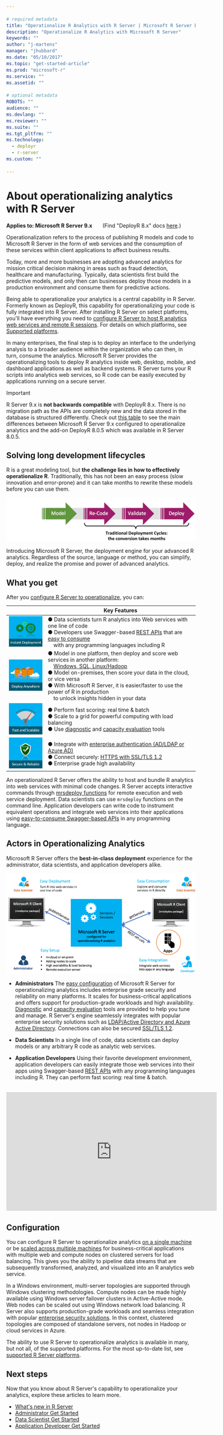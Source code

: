 ```yaml
---

# required metadata
title: "Operationalize R Analytics with R Server | Microsoft R Server Docs"
description: "Operationalize R Analytics with Microsoft R Server"
keywords: ""
author: "j-martens"
manager: "jhubbard"
ms.date: "05/10/2017"
ms.topic: "get-started-article"
ms.prod: "microsoft-r"
ms.service: ""
ms.assetid: ""

# optional metadata
ROBOTS: ""
audience: ""
ms.devlang: ""
ms.reviewer: ""
ms.suite: ""
ms.tgt_pltfrm: ""
ms.technology:
  - deployr
  - r-server
ms.custom: ""

---
```


# About operationalizing analytics with R Server

**Applies to:  Microsoft R Server 9.x**  &nbsp;&nbsp;&nbsp;&nbsp;&nbsp; (Find "DeployR 8.x" docs [here](../deployr-about.md).)

Operationalization refers to the process of publishing R models and code to Microsoft R Server in the form of web services and the consumption of these services within client applications to affect business results.

Today, more and more businesses are adopting advanced analytics for mission critical decision making in areas such as fraud detection, healthcare and manufacturing. Typically, data scientists first build the predictive models, and only then can businesses deploy those models in a production environment and consume them for predictive actions. 

Being able to operationalize your analytics is a central capability in R Server. Formerly known as DeployR, this capability for operationalizing your code is fully integrated into R Server. After installing R Server on select platforms, you'll have everything you need to [configure R Server to host R analytics web services and remote R sessions](admin-get-started.md).  For details on which platforms, see [Supported platforms](../rserver-install-supported-platforms.md).

In many enterprises, the final step is to deploy an interface to the underlying analysis to a broader audience within the organization who can then, in turn, consume the analytics. Microsoft R Server provides the operationalizing tools to deploy R analytics inside web, desktop, mobile, and dashboard applications as well as backend systems. R Server turns your R scripts into analytics web services, so R code can be easily executed by applications running on a secure server.

>[!Important]
>R Server 9.x is **not backwards compatible** with DeployR 8.x. There is no migration path as the APIs are completely new and the data stored in the database is structured differently. Check out [this table](../rserver-whats-new.md#8vs9) to see  the main differences between Microsoft R Server 9.x configured to operationalize analytics and the add-on DeployR 8.0.5 which was available in R Server 8.0.5.

## Solving long development lifecycles

R is a great modeling tool, but **the challenge lies in how to effectively operationalize R**. Traditionally, this has not been an easy process (slow innovation and error-prone) and it can take months to rewrite these models before you can use them. 

![Engine](../media/o16n/about-traditional-challenge.png) 

Introducing Microsoft R Server, the deployment engine for your advanced R analytics. Regardless of the source, language or method, you can simplify, deploy, and realize the promise and power of advanced analytics.

## What you get

After you [configure R Server to operationalize](admin-get-started.md), you can: 

||Key Features|
|-|-|
|![1](../media/o16n/about-1.png)|● Data scientists turn R analytics into Web services with one line of code<br>● Developers use Swagger-based [REST APIs](api.md) that are [easy to consume](app-developer-get-started.md) <br>&nbsp; &nbsp; with any programming languages including R|
|![2](../media/o16n/about-2.png)|● Model in one platform, then deploy and score web services in another platform:<br>&nbsp; &nbsp; [Windows, SQL, Linux/Hadoop](admin-get-started.md) <br>● Model on-premises, then score your data in the cloud, or vice versa <br>● With Microsoft R Server, it is easier/faster to use the power of R in production<br>&nbsp; &nbsp; to unlock insights hidden in your data |
|![3](../media/o16n/about-3.png)|● Perform fast scoring: real time & batch <br>● Scale to a grid for powerful computing with load balancing<br>● Use [diagnostic](admin-diagnostics.md) and [capacity evaluation](admin-evaluate-capacity.md) tools|
|![4](../media/o16n/about-4.png)|● Integrate with [enterprise authentication (AD/LDAP or Azure AD)](security-authentication.md)<br>● Connect securely: [HTTPS with SSL/TLS 1.2](security-https.md)<br>● Enterprise grade high availability|

An operationalized R Server offers the ability to host and bundle R analytics into web services with minimal code changes. R Server accepts interactive commands through [mrsdeploy functions](../mrsdeploy/mrsdeploy.md) for remote execution and web service deployment. Data scientists can use `mrsdeploy` functions  on the command line. Application developers can write code to instrument equivalent operations and integrate web services into their applications using [easy-to-consume Swagger-based APIs](api.md) in any programming language.

## Actors in Operationalizing Analytics

Microsoft R Server offers the **best-in-class deployment** experience for the administrator, data scientists, and application developers alike. 

![Personas](../media/o16n/about-personas.png)

+ **Administrators** The [easy configuration](admin-get-started.md) of Microsoft R Server for operationalizing analytics includes enterprise grade security and reliability on many platforms. It scales for business-critical applications and offers support for production-grade workloads and high availability. [Diagnostic](admin-diagnostics.md) and [capacity evaluation](admin-evaluate-capacity.md) tools are provided to help you tune and manage. R Server's engine seamlessly integrates with popular enterprise security solutions such as [LDAP/Active Directory and Azure Active Directory](security-authentication.md). Connections can also be secured [SSL/TLS 1.2](security-https.md). 

+ **Data Scientists** In a single line of code, data scientists can deploy  models or any arbitrary R code as analytic web services. 

+ **Application Developers** Using their favorite development environment, application developers can easily integrate those web services into their apps using Swagger-based [REST APIs](api.md) with any programming languages including R. They can perform fast scoring: real time & batch. 

<br>

<div align=center><iframe width="560" height="315" src="https://www.youtube.com/embed/1Nvs6QShWqY" frameborder="0" allowfullscreen></iframe></div>

## Configuration

You can configure R Server to operationalize analytics [on a single machine](configuration-initial.md#onebox) or be [scaled across multiple machines](configure-enterprise.md) for business-critical applications with multiple web and compute nodes on clustered servers for load balancing. This gives you the ability to pipeline data streams that are subsequently transformed, analyzed, and visualized into an R analytics web service.

In a Windows environment, multi-server topologies are supported through Windows clustering methodologies. Compute nodes can be made highly available using Windows server failover clusters in Active-Active mode. Web nodes can be scaled out using Windows network load balancing. R Server also supports production-grade workloads and seamless integration with popular [enterprise security solutions](admin-get-started.md#security). In this context, clustered topologies are composed of standalone servers, not nodes in Hadoop or cloud services in Azure.

The ability to use R Server to operationalize analytics is available in many, but not all, of the supported platforms. For the most up-to-date list, see [supported R Server platforms](../rserver-install-supported-platforms.md).

## Next steps

Now that you know about R Server's capability to operationalize your analytics, explore these articles to learn more.

+ [What's new in R Server](../rserver-whats-new.md)
+ [Administrator Get Started](admin-get-started.md)
+ [Data Scientist Get Started](data-scientist-get-started.md)
+ [Application Developer Get Started](app-developer-get-started.md)